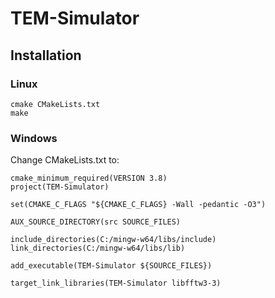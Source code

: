 # TEM-Simulator

## Installation
 
### Linux

    cmake CMakeLists.txt 
    make
    
### Windows

Change CMakeLists.txt to:

    cmake_minimum_required(VERSION 3.8)
    project(TEM-Simulator)

    set(CMAKE_C_FLAGS "${CMAKE_C_FLAGS} -Wall -pedantic -O3")

    AUX_SOURCE_DIRECTORY(src SOURCE_FILES)

    include_directories(C:/mingw-w64/libs/include)
    link_directories(C:/mingw-w64/libs/lib)

    add_executable(TEM-Simulator ${SOURCE_FILES})

    target_link_libraries(TEM-Simulator libfftw3-3)
